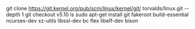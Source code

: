 git clone https://git.kernel.org/pub/scm/linux/kernel/git/
torvalds/linux.git --depth 1 
git checkout v5.10
ls
sudo apt-get install git fakeroot build-essential ncurses-dev xz-utils libssl-dev bc flex libelf-dev bison 

